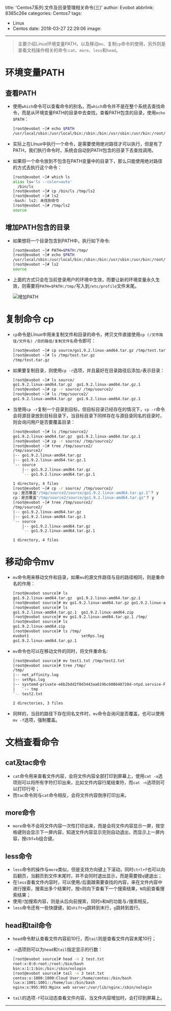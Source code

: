 title: 'Centos7系列:文件及目录管理相关命令(三)'
author: Evobot
abbrlink: 8385c26e
categories: Centos7
tags:
  - Linux
  - Centos
date: 2018-03-27 22:29:06
image:
---
> 主要介绍Linux环境变量PATH，以及移动`mv`、复制`cp`命令的使用，另外则是查看文档操作相关的命令:`cat`、`more`、`less`和`head`。

<!-- more -->

# 环境变量PATH

## 查看PATH

- 使用`which`命令可以查看命令的别名，而`which`命令并不是在整个系统去查找命令，而是从环境变量PATH的目录中去查找，查看PATH包含的目录，使用`echo $PATH`：

  ```bash
  [root@evobot ~]# echo $PATH
  /usr/local/sbin:/usr/local/bin:/sbin:/bin:/usr/sbin:/usr/bin:/root/bin
  ```

- 实际上在LInux中执行一个命令，是需要使用绝对路径才可以执行，但是有了PATH，我们执行命令时，系统会自动到PATH包含的目录下去查找调用。

- 如果将一个命令放到不包含在PATH变量中的目录下，那么只能使用绝对路径的方式去执行这个命令：

  ```bash
  [root@evobot ~]# which ls
  alias ls='ls --color=auto'
  	/bin/ls
  [root@evobot ~]# cp /bin/ls /tmp/ls2
  [root@evobot ~]# ls2
  -bash: ls2: 未找到命令
  [root@evobot ~]# /tmp/ls2
  source
  ```

## 增加PATH包含的目录

- 如果想将一个目录包含到PATH中，执行如下命令:

  ```bash
  [root@evobot ~]# PATH=$PATH:/tmp/
  [root@evobot ~]# echo $PATH
  /usr/local/sbin:/usr/local/bin:/sbin:/bin:/usr/sbin:/usr/bin:/root/bin:/tmp/
  [root@evobot ~]# ls2
  source
  ```

- 上面的方式只会在当前登录用户的环境中生效，而要让新的环境变量永久生效，则需要将`PATH=$PATH:/tmp/`写入到`/etc/profile`文件末尾。

  ![增加PATH](http://p5qynomrl.bkt.clouddn.com/1522162144804yntgfqme.png?imageslim)

# 复制命令 cp

- `cp`命令是LInux中用来复制文件和目录的命令，拷贝文件直接使用`cp (/文件路径/文件名) /目的路径/复制文件名`命令即可：

  ```bash
  [root@evobot ~]# cp source/go1.9.2.linux-amd64.tar.gz /tmp/test.tar.gz
  [root@evobot ~]# ls /tmp/test.tar.gz 
  /tmp/test.tar.gz
  ```

- 如果要复制目录，则使用`cp -r`选项，并且最好在目录路径后添加`/`表示目录：

  ```bash
  [root@evobot ~]# ls source/
  go1.9.2.linux-amd64.tar.gz  go1.9.2.linux-amd64.tar.gz.1
  [root@evobot ~]# cp -r source/ /tmp/source2/
  [root@evobot ~]# ls /tmp/source2/
  go1.9.2.linux-amd64.tar.gz  go1.9.2.linux-amd64.tar.gz.1
  ```

- 当使用`cp -r`复制一个目录到目标，但目标目录已经存在的情况下，`cp -r`命令会将源目录放到目标目录下，当目标目录下同样存在与源目录同名的目录时，则会询问用户是否要覆盖目录：

  ```bash
  [root@evobot ~]# ls /tmp/source2/
  go1.9.2.linux-amd64.tar.gz  go1.9.2.linux-amd64.tar.gz.1
  [root@evobot ~]# cp -r source/ /tmp/source2/
  [root@evobot ~]# tree /tmp/source2/
  /tmp/source2/
  |-- go1.9.2.linux-amd64.tar.gz
  |-- go1.9.2.linux-amd64.tar.gz.1
  `-- source
      |-- go1.9.2.linux-amd64.tar.gz
      `-- go1.9.2.linux-amd64.tar.gz.1

  1 directory, 4 files
  [root@evobot ~]# cp -r source/ /tmp/source2/
  cp：是否覆盖"/tmp/source2/source/go1.9.2.linux-amd64.tar.gz.1"？ y
  cp：是否覆盖"/tmp/source2/source/go1.9.2.linux-amd64.tar.gz"？ y
  [root@evobot ~]# tree /tmp/source2/
  /tmp/source2/
  |-- go1.9.2.linux-amd64.tar.gz
  |-- go1.9.2.linux-amd64.tar.gz.1
  `-- source
      |-- go1.9.2.linux-amd64.tar.gz
      `-- go1.9.2.linux-amd64.tar.gz.1

  1 directory, 4 files
  ```

# 移动命令mv

- `mv`命令用来移动文件和目录，如果`mv`的源文件路径与目的路径相同，则是重命名的作用：

  ```bash
  [root@evobot source]# ls
  go1.9.2.linux-amd64.tar.gz  go1.9.2.linux-amd64.tar.gz.1
  [root@evobot source]# mv go1.9.2.linux-amd64.tar.gz go1.9.2.linux-amd64.zip
  [root@evobot source]# ls
  go1.9.2.linux-amd64.tar.gz.1  go1.9.2.linux-amd64.zip
  [root@evobot source]# mv go1.9.2.linux-amd64.tar.gz.1 /tmp/
  [root@evobot source]# ls
  go1.9.2.linux-amd64.zip
  [root@evobot source]# ls /tmp/
  evobot1                       setRps.log
  go1.9.2.linux-amd64.tar.gz.1
  ```

- `mv`命令也可以在移动文件的同时，将文件重命名:

  ```bash
  [root@evobot source]# mv test1.txt /tmp/test2.txt
  [root@evobot source]# tree /tmp/
  /tmp/
  |-- net_affinity.log
  |-- setRps.log
  |-- systemd-private-e6b2bdd2f0d3443aa619bc608648720d-ntpd.service-F90V6C
  |   `-- tmp
  `-- test2.txt

  2 directories, 3 files
  ```

- 同样的，当目的路径下存在同名文件时，`mv`命令会询问是否覆盖，也可以使用`mv -f`选项，强制覆盖。

# 文档查看命令

## cat及tac命令

- `cat`命令用来查看文件内容，会将文件内容全部打印到屏幕上，使用`cat -a`选项则可以将所有字符打印出来，比如文件内容行尾结束符，而`cat -n`选项则可以打印行号；
- 而`tac`命令则与`cat`命令相反，会将文件内容倒序打印出来。

## more命令

- `more`命令不会将文件内容一次性打印出来，而是会将文件内容显示一屏，按空格键则会显示下一屏内容，知道文件内容显示完则自动退出，而显示上一屏内容，按ctrl+b组合键。

## less命令

- `less`命令的操作与`more`类似，但是支持方向键上下滚动，同时`ctrl+f`也可以向后翻页，当翻页到文件末尾时，并不会同时退出显示，而是需要按`q`键退出；
- 在`less`查看文件内容时，可以使用`/`后面跟需要查找的内容，来在文件内容中进行搜索，搜索出多个结果时，按`n`则向下查看下一个搜索结果，`N`向前查看搜索结果；
- 使用`?`加搜索内容，则是从后向前搜索，同时`n`和`N`的功能与`/`搜索相反。
- `less`命令还有一些快捷键，如`shift+g`跳转到末行，`g`跳转到首行。

## head和tail命令

- `head`命令默认查看文件内容前10行，而`tail`则是查看文件内容末尾10行；

- `-n`选项则可以为`head`和`tail`指定显示的行数：

  ```bash
  [root@evobot source]# head -n 2 test.txt 
  root:x:0:0:root:/root:/bin/bash
  bin:x:1:1:bin:/bin:/sbin/nologin
  [root@evobot source]# tail -n 3 test.txt 
  centos:x:1000:1000:Cloud User:/home/centos:/bin/bash
  lux:x:1001:1001::/home/lux:/bin/bash
  nginx:x:995:993:Nginx web server:/var/lib/nginx:/sbin/nologin
  ```

- `tail`的选项`-f`可以动态查看文件内容，当文件内容增加时，会打印到屏幕上。

---